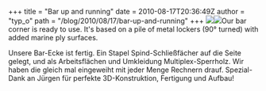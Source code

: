 +++
title = "Bar up and running"
date = 2010-08-17T20:36:49Z
author = "typ_o"
path = "/blog/2010/08/17/bar-up-and-running"
+++
[![](https://flipdot.org/blog/uploads/bar00.serendipityThumb.jpg)](https://flipdot.org/blog/uploads/bar00.jpg)[![](https://flipdot.org/blog/uploads/bar01.serendipityThumb.jpg)](https://flipdot.org/blog/uploads/bar01.jpg)Our
bar corner is ready to use. It's based on a pile of metal lockers (90°
turned) with added marine ply surfaces.

Unsere Bar-Ecke ist fertig. Ein Stapel Spind-Schließfächer auf die Seite
gelegt, und als Arbeitsflächen und Umkleidung Multiplex-Sperrholz. Wir
haben die gleich mal eingeweiht mit jeder Menge Rechnern drauf.
Spezial-Dank an Jürgen für perfekte 3D-Konstruktion, Fertigung und
Aufbau\!
